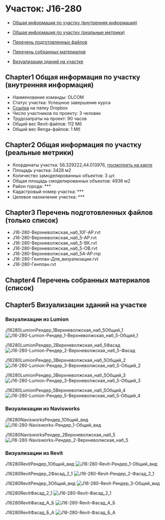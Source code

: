 # Участок: J16-280

* [Общая информация по участку (внутренняя информация)](#Chapter1)

* [Общая информация по участку (реальные метрики)](#Chapter2)

* [Перечень подготовленных файлов](#Chapter3)

* [Перечень собранных материалов](#Chapter4)

* [Визуализации зданий на участке](#Chapter5)

## <a id="test">Chapter1</a> Общая информация по участку (внутренняя информация)
+ Наименование команды: OLCOM
+ Статус участка: Успешное завершение курса
+ [Ссылка](https://www.dropbox.com/sh/wvvgv1nw1iqred9/AABURZtfoAtV0X4vgw4k-_bsa/J16_280?dl=0) на папку Dropbox
+ Число участников по проекту: 3 человек
+ Трудозатраты на проект: 90 часов
+ Общий вес Revit-файлов: 112 Мб
+ Общий вес Renga-файлов: 1 Мб
## <a id="test">Chapter2</a> Общая информация по участку (реальные метрики)
+ Координаты участка: 56.329222,44.013976, [посмотреть на карте]("yandex.ru/maps/47/nizhny-novgorod/?ll=56.329222%2C44.013976&z=19")
+ Площадь участка: 3428 м2
+ Количество замоделированных объектов: 3 шт.
+ Общая площадь смоделированных объектов: 4936 м2
+ Район города: *** 
+ Кадастровый номер участка: *** 
+ Целевое назначение участка: *** 
## <a id="test">Chapter3</a> Перечень подготовленных файлов (только список)
+ J16-280-Верхневолжская_наб_10Г-АР.rvt
+ J16-280-Верхневолжская_наб_5-АР.rvt
+ J16-280-Верхневолжская_наб_5-ВК.rvt
+ J16-280-Верхневолжская_наб_5-ОВ.rvt
+ J16-280-Верхневолжская_наб_5А-АР.rnp
+ J16-280-Генплан-Для_визуализации.rvt
+ J16-280-Генплан.rvt
## <a id="test">Chapter4</a> Перечень собранных материалов (список)
## <a id="test">Chapter5</a> Визуализации зданий на участке
### Визуализации из Lumion
J16280LumionРендер_1Верхневолжская_наб_5Общий_1
![J16-280-Lumion-Рендер_1-Верхневолжская_наб_5-Общий_1](/Images/J16_280/J16-280-Lumion-Рендер_1-Верхневолжская_наб_5-Общий_1_Compressed.jpg)

J16280LumionРендер_2Верхневолжская_наб_5Фасад
![J16-280-Lumion-Рендер_2-Верхневолжская_наб_5-Фасад](/Images/J16_280/J16-280-Lumion-Рендер_2-Верхневолжская_наб_5-Фасад_Compressed.jpg)

J16280LumionРендер_3Верхневолжская_наб_5Общий_2
![J16-280-Lumion-Рендер_3-Верхневолжская_наб_5-Общий_2](/Images/J16_280/J16-280-Lumion-Рендер_3-Верхневолжская_наб_5-Общий_2_Compressed.jpg)

J16280LumionРендер_3Верхневолжская_наб_5Общий_3
![J16-280-Lumion-Рендер_3-Верхневолжская_наб_5-Общий_3](/Images/J16_280/J16-280-Lumion-Рендер_3-Верхневолжская_наб_5-Общий_3_Compressed.jpg)

J16280LumionРендер_5Верхневолжская_наб_5Общий_4
![J16-280-Lumion-Рендер_5-Верхневолжская_наб_5-Общий_4](/Images/J16_280/J16-280-Lumion-Рендер_5-Верхневолжская_наб_5-Общий_4_Compressed.jpg)

### Визуализации из Navisworks
J16280NavisworksРендер_1Общий_вид
![J16-280-Navisworks-Рендер_1-Общий_вид](/Images/J16_280/J16-280-Navisworks-Рендер_1-Общий_вид_Compressed.jpg)

J16280NavisworksРендер_2Верхневолжская_наб_5
![J16-280-Navisworks-Рендер_2-Верхневолжская_наб_5](/Images/J16_280/J16-280-Navisworks-Рендер_2-Верхневолжская_наб_5_Compressed.jpg)

### Визуализации из Revit
J16280RevitРендер_1Общий_вид
![J16-280-Revit-Рендер_1-Общий_вид](/Images/J16_280/J16-280-Revit-Рендер_1-Общий_вид_Compressed.jpg)

J16280RevitРендер_2Фасад_2_1
![J16-280-Revit-Рендер_2-Фасад_2_1](/Images/J16_280/J16-280-Revit-Рендер_2-Фасад_2_1_Compressed.jpg)

J16280RevitРендер_3Общий_вид
![J16-280-Revit-Рендер_3-Общий_вид](/Images/J16_280/J16-280-Revit-Рендер_3-Общий_вид_Compressed.jpg)

J16280RevitФасад_2_1
![J16-280-Revit-Фасад_2_1](/Images/J16_280/J16-280-Revit-Фасад_2_1_Compressed.jpg)

J16280RevitФасад_А_Б
![J16-280-Revit-Фасад_А_Б](/Images/J16_280/J16-280-Revit-Фасад_А_Б_Compressed.jpg)

J16280RevitФасад_Б_А
![J16-280-Revit-Фасад_Б_А](/Images/J16_280/J16-280-Revit-Фасад_Б_А_Compressed.jpg)

